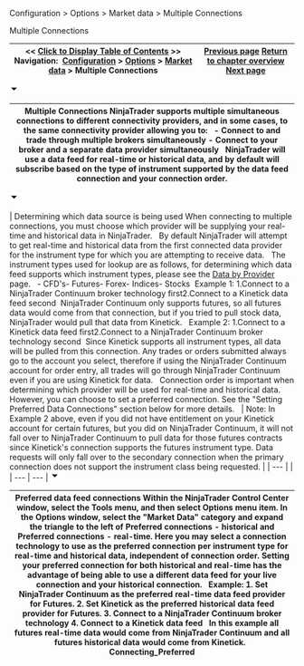 ﻿
Configuration > Options > Market data > Multiple Connections

Multiple Connections

| << [Click to Display Table of Contents](multiple_connections.md) >> **Navigation:**     [Configuration](configuration.md) > [Options](options.md) > [Market data](options_marketdata.md) > Multiple Connections | [Previous page](real_time_tick_filter.md) [Return to chapter overview](options_marketdata.md) [Next page](performance_tips2.md) |
| --- | --- |
![tog_minus](tog_minus.gif)

| Multiple Connections NinjaTrader supports multiple simultaneous connections to different connectivity providers, and in some cases, to the same connectivity provider allowing you to:   - Connect to and trade through multiple brokers simultaneously - Connect to your broker and a separate data provider simultaneously   NinjaTrader will use a data feed for real-time or historical data, and by default will subscribe based on the type of instrument supported by the data feed connection and your connection order. |
| --- |
![tog_minus](tog_minus.gif)

| Determining which data source is being used When connecting to multiple connections, you must choose which provider will be supplying your real-time and historical data in NinjaTrader.   By default NinjaTrader will attempt to get real-time and historical data from the first connected data provider for the instrument type for which you are attempting to receive data.    The instrument types used for lookup are as follows, for determining which data feed supports which instrument types, please see the [Data by Provider](data_by_provider.md) page.   - CFD's- Futures- Forex- Indices- Stocks  Example 1: 1.Connect to a NinjaTrader Continuum broker technology first2.Connect to a Kinetick data feed second  NinjaTrader Continuum only supports futures, so all futures data would come from that connection, but if you tried to pull stock data, NinjaTrader would pull that data from Kinetick.   Example 2: 1.Connect to a Kinetick data feed first2.Connect to a NinjaTrader Continuum broker technology second  Since Kinetick supports all instrument types, all data will be pulled from this connection. Any trades or orders submitted always go to the account you select, therefore if using the NinjaTrader Continuum account for order entry, all trades will go through NinjaTrader Continuum even if you are using Kinetick for data.   Connection order is important when determining which provider will be used for real-time and historical data. However, you can choose to set a preferred connection. See the "Setting Preferred Data Connections" section below for more details.     | Note: In Example 2 above, even if you did not have entitlement on your Kinetick account for certain futures, but you did on NinjaTrader Continuum, it will not fall over to NinjaTrader Continuum to pull data for those futures contracts since Kinetick's connection supports the futures instrument type. Data requests will only fall over to the secondary connection when the primary connection does not support the instrument class being requested. | | --- | |
| --- | --- |
![tog_minus](tog_minus.gif)

| Preferred data feed connections Within the NinjaTrader Control Center window, select the Tools menu, and then select Options menu item. In the Options window, select the "Market Data" category and expand the triangle to the left of Preferred connections - historical and Preferred connections - real-time. Here you may select a connection technology to use as the preferred connection per instrument type for real-time and historical data, independent of connection order. Setting your preferred connection for both historical and real-time has the advantage of being able to use a different data feed for your live connection and your historical connection.   Example: 1. Set NinjaTrader Continuum as the preferred real-time data feed provider for Futures. 2. Set Kinetick as the preferred historical data feed provider for Futures. 3. Connect to a NinjaTrader Continuum broker technology 4. Connect to a Kinetick data feed   In this example all futures real-time data would come from NinjaTrader Continuum and all futures historical data would come from Kinetick.   Connecting_Preferred |
| --- |

